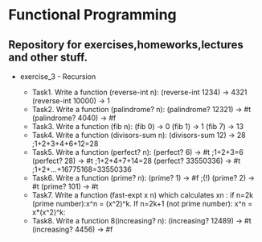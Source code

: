 # Functional Programming

## Repository for exercises,homeworks,lectures and other stuff.

* exercise_3 - Recursion

	* Task1. Write a function (reverse-int n):
		(reverse-int 1234) -> 4321
		(reverse-int 10000) -> 1
	* Task2. Write a function (palindrome? n):
		(palindrome? 12321) -> #t
		(palindrome? 4040) -> #f
	* Task3. Write a function (fib n):
		(fib 0) -> 0
		(fib 1) -> 1
		(fib 7) -> 13
	* Task4. Write a function (divisors-sum n):
		(divisors-sum 12) -> 28 ;1+2+3+4+6+12=28
	* Task5. Write a function (perfect? n):
		(perfect? 6) -> #t ;1+2+3=6
		(perfect? 28) -> #t ;1+2+4+7+14=28
		(perfect? 33550336) -> #t ;1+2+...+16775168=33550336
	* Task6. Write a function (prime? n):
		(prime? 1) -> #f ;(!)
		(prime? 2) -> #t
		(prime? 101) -> #t
	* Task7. Write a function (fast-expt x n) which calculates xn : if n=2k (prime number):x^n = (x^2)^k. If n=2k+1 (not prime number): x^n = x*(x^2)^k:
	* Task8. Write a function 8(increasing? n):
		(increasing? 12489) -> #t
		(increasing? 4456) -> #f
